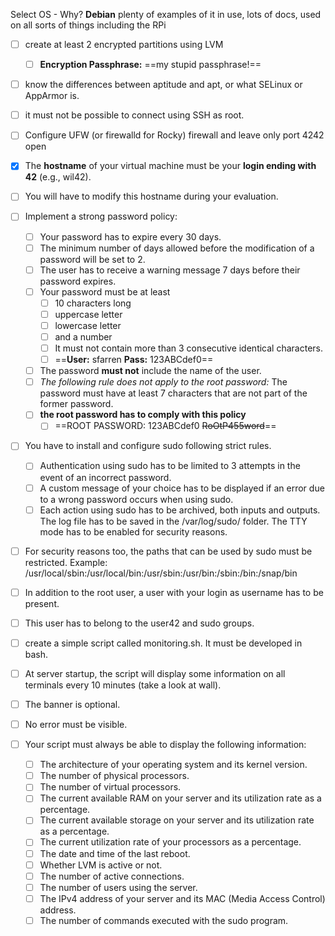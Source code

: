 Select OS  - Why?
**Debian**  plenty of examples of it in use, lots of docs, used on all sorts of things including the RPi


- [ ] create at least 2 encrypted partitions using LVM
	- [ ] **Encryption Passphrase:** ==my stupid passphrase!==
- [ ] know the differences between aptitude and apt, or what SELinux or AppArmor is.
- [ ] it must not be possible to connect using SSH as root.
- [ ] Configure UFW (or firewalld for Rocky) firewall and leave only port 4242 open
- [x] The **hostname** of your virtual machine must be your **login ending with 42** (e.g., wil42).
- [ ] You will have to modify this hostname during your evaluation. 
- [ ] Implement a strong password policy:
	- [ ] Your password has to expire every 30 days.
	- [ ] The minimum number of days allowed before the modification of a password will be set to 2.
	- [ ] The user has to receive a warning message 7 days before their password expires.
	- [ ] Your password must be at least 
		- [ ] 10 characters long
		- [ ] uppercase letter
		- [ ] lowercase letter
		- [ ] and a number
		- [ ] It must not contain more than 3 consecutive identical characters.
		- [ ] ==**User:** sfarren **Pass:** 123ABCdef0==
	- [ ] The password **must not** include the name of the user.
	- [ ] *The following rule does not apply to the root password:* The password must have at least 7 characters that are not part of the former password. 
	- [ ] **the root password has to comply with this policy**
		- [ ] ==ROOT PASSWORD: 123ABCdef0 ~~RoOtP455word~~==
- [ ] You have to install and configure sudo following strict rules. 
	- [ ] Authentication using sudo has to be limited to 3 attempts in the event of an incorrect password. 
	- [ ] A custom message of your choice has to be displayed if an error due to a wrong password occurs when using sudo.
	- [ ] Each action using sudo has to be archived, both inputs and outputs. The log file has to be saved in the /var/log/sudo/ folder. The TTY mode has to be enabled for security reasons.
- [ ] For security reasons too, the paths that can be used by sudo must be restricted. Example: /usr/local/sbin:/usr/local/bin:/usr/sbin:/usr/bin:/sbin:/bin:/snap/bin


- [ ] In addition to the root user, a user with your login as username has to be present.
- [ ] This user has to belong to the user42 and sudo groups.

- [ ] create a simple script called monitoring.sh. It must be developed in bash. 
- [ ] At server startup, the script will display some information on all terminals every 10 minutes (take a look at wall). 
- [ ] The banner is optional. 
- [ ] No error must be visible. 
- [ ] Your script must always be able to display the following information: 
	- [ ] The architecture of your operating system and its kernel version. 
	- [ ] The number of physical processors. 
	- [ ] The number of virtual processors. 
	- [ ] The current available RAM on your server and its utilization rate as a percentage. 
	- [ ] The current available storage on your server and its utilization rate as a percentage. 
	- [ ] The current utilization rate of your processors as a percentage. 
	- [ ] The date and time of the last reboot. 
	- [ ] Whether LVM is active or not. 
	- [ ] The number of active connections.
	- [ ] The number of users using the server.
	- [ ] The IPv4 address of your server and its MAC (Media Access Control) address.
	- [ ] The number of commands executed with the sudo program.
